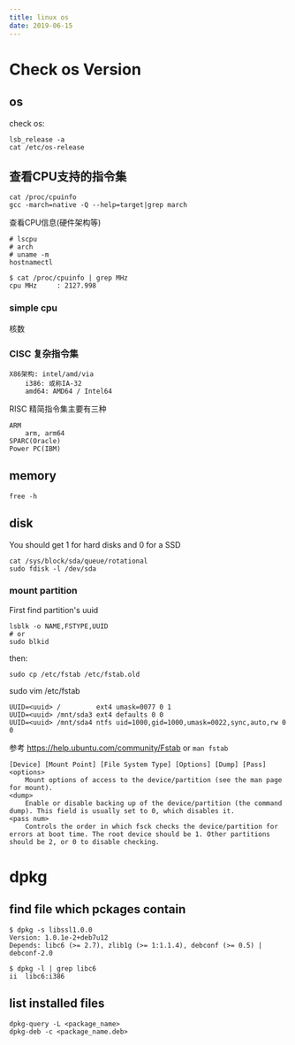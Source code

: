 ```yaml
---
title: linux os
date: 2019-06-15
---
```

# Check os Version
## os
check os:

    lsb_release -a
    cat /etc/os-release

## 查看CPU支持的指令集
    cat /proc/cpuinfo
    gcc -march=native -Q --help=target|grep march

查看CPU信息(硬件架构等)

    # lscpu
    # arch
    # uname -m
    hostnamectl

    $ cat /proc/cpuinfo | grep MHz
    cpu MHz		: 2127.998

### simple cpu
核数

### CISC 复杂指令集

    X86架构: intel/amd/via
        i386: 或称IA-32 
        amd64: AMD64 / Intel64

RISC 精简指令集主要有三种

    ARM
        arm, arm64
    SPARC(Oracle)
    Power PC(IBM)
    
## memory
    free -h

## disk
You should get 1 for hard disks and 0 for a SSD

    cat /sys/block/sda/queue/rotational
    sudo fdisk -l /dev/sda

### mount partition
First find partition's uuid

    lsblk -o NAME,FSTYPE,UUID
    # or
    sudo blkid

then:

    sudo cp /etc/fstab /etc/fstab.old

sudo vim /etc/fstab 

    UUID=<uuid> /         ext4 umask=0077 0 1
    UUID=<uuid> /mnt/sda3 ext4 defaults 0 0
    UUID=<uuid> /mnt/sda4 ntfs uid=1000,gid=1000,umask=0022,sync,auto,rw 0 0

参考 https://help.ubuntu.com/community/Fstab or `man fstab`

    [Device] [Mount Point] [File System Type] [Options] [Dump] [Pass]
    <options>
        Mount options of access to the device/partition (see the man page for mount).
    <dump>
        Enable or disable backing up of the device/partition (the command dump). This field is usually set to 0, which disables it.
    <pass num>
        Controls the order in which fsck checks the device/partition for errors at boot time. The root device should be 1. Other partitions should be 2, or 0 to disable checking.





# dpkg
## find file which pckages contain

    $ dpkg -s libssl1.0.0
    Version: 1.0.1e-2+deb7u12
    Depends: libc6 (>= 2.7), zlib1g (>= 1:1.1.4), debconf (>= 0.5) | debconf-2.0

    $ dpkg -l | grep libc6
    ii  libc6:i386          

## list installed files
    dpkg-query -L <package_name>
    dpkg-deb -c <package_name.deb>